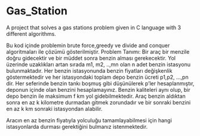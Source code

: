 # Gas_Station

A project that solves a gas stations problem given in C language with 3 different algorithms.

Bu kod içinde problemin brute force,greedy ve divide and conquer algoritmaları ile çözümü gösterilmiştir.
Problem Tanımı:
Bir araç bir menzile doğru gidecektir ve bir müddet sonra benzin alması gerekecektir. Yol üzerinde
uzaklıkları artan sırada m1, m2, ..,mn olan n adet benzin istasyonu bulunmaktadır. Her benzin
istasyonunda benzin fiyatları değişkenlik göstermektedir ve her istasyondaki toplam depo benzin ücreti
p1,p2, …,pn dir. Her seferinde benzin tankı boşmuş gibi düşünülerek p’ler hesaplanmıştır, deponun
içinde olan benzini hesaplamayınız. Benzin kaliteleri aynı olup, bir depo benzin ile maksimum f km yol
gidebilmektedir. Araç benzin aldıktan sonra en az k kilometre durmadan gitmek zorundadır ve bir
sonraki benzini en az k km sonraki istasyondan alabilir.

Aracın en az benzin fiyatıyla yolculuğu tamamlayabilmesi için hangi istasyonlarda durması gerektiğini
bulmanız istenmektedir.
